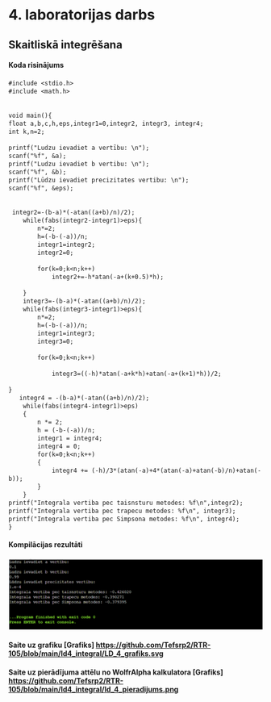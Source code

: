 # 4. laboratorijas darbs
## Skaitliskā integrēšana

#### Koda risinājums
```
#include <stdio.h>
#include <math.h>


void main(){
float a,b,c,h,eps,integr1=0,integr2, integr3, integr4;
int k,n=2;

printf("Ludzu ievadiet a vertību: \n");
scanf("%f", &a);
printf("Ludzu ievadiet b vertibu: \n");
scanf("%f", &b);
printf("Lūdzu ievadiet precizitates vertibu: \n");
scanf("%f", &eps);


 integr2=-(b-a)*(-atan((a+b)/n)/2);
	while(fabs(integr2-integr1)>eps){
		n*=2;
		h=(-b-(-a))/n;
		integr1=integr2;
		integr2=0;
	
		for(k=0;k<n;k++)
			integr2+=-h*atan(-a+(k+0.5)*h);
			
	}
	integr3=-(b-a)*(-atan((a+b)/n)/2);
	while(fabs(integr3-integr1)>eps){
		n*=2;
		h=(-b-(-a))/n;
		integr1=integr3;
		integr3=0;
	
		for(k=0;k<n;k++)
	
		    integr3=((-h)*atan(-a+k*h)+atan(-a+(k+1)*h))/2;
	
}
   integr4 = -(b-a)*(-atan((a+b)/n)/2);
    while(fabs(integr4-integr1)>eps)
    {
        n *= 2;
        h = (-b-(-a))/n;
        integr1 = integr4;
        integr4 = 0;
        for(k=0;k<n;k++)
        {
            integr4 += (-h)/3*(atan(-a)+4*(atan(-a)+atan(-b)/n)+atan(-b));
        }
    }
printf("Integrala vertiba pec taisnsturu metodes: %f\n",integr2);
printf("Integrala vertiba pec trapecu metodes: %f\n", integr3);
printf("Integrala vertiba pec Simpsona metodes: %f\n", integr4);
}
```

#### Kompilācijas rezultāti
![This is an image](https://github.com/Tefsrp2/RTR-105/blob/main/ld4_integral/ld_4_result.png)

#### Saite uz grafiku [Grafiks] https://github.com/Tefsrp2/RTR-105/blob/main/ld4_integral/LD_4_grafiks.svg
#### Saite uz pierādījuma attēlu no WolfrAlpha kalkulatora [Grafiks] https://github.com/Tefsrp2/RTR-105/blob/main/ld4_integral/ld_4_pieradijums.png

